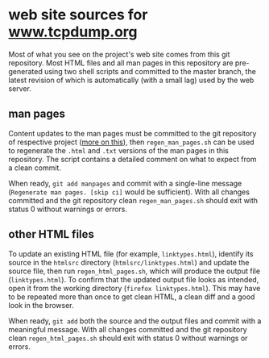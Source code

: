 # web site sources for www.tcpdump.org
Most of what you see on the project's web site comes from this git repository.
Most HTML files and all man pages in this repository are pre-generated using
two shell scripts and committed to the master branch, the latest revision of
which is automatically (with a small lag) used by the web server.

## man pages
Content updates to the man pages must be committed to the git repository of
respective project ([more on this](https://www.tcpdump.org/faq.html#q11)), then
`regen_man_pages.sh` can be used to regenerate the `.html` and `.txt` versions
of the man pages in this repository.  The script contains a detailed comment on
what to expect from a clean commit.

When ready, `git add manpages` and commit with a single-line message
(`Regenerate man pages. [skip ci]` would be sufficient).  With all changes
committed and the git repository clean `regen_man_pages.sh` should exit with
status 0 without warnings or errors.

## other HTML files
To update an existing HTML file (for example, `linktypes.html`), identify its
source in the `htmlsrc` directory (`htmlsrc/linktypes.html`) and update the
source file, then run `regen_html_pages.sh`, which will produce the output file
(`linktypes.html`).  To confirm that the updated output file looks as intended,
open it from the working directory (`firefox linktypes.html`).  This may have
to be repeated more than once to get clean HTML, a clean diff and a good look
in the browser.

When ready, `git add` both the source and the output files and commit with a
meaningful message.  With all changes committed and the git repository clean
`regen_html_pages.sh` should exit with status 0 without warnings or errors.
